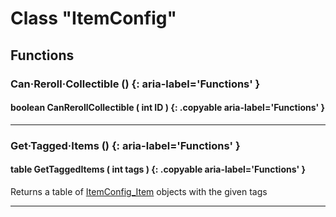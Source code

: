 # Class "ItemConfig"

## Functions

### Can·Reroll·Collectible () {: aria-label='Functions' }
#### boolean CanRerollCollectible ( int ID ) {: .copyable aria-label='Functions' }

___    
### Get·Tagged·Items () {: aria-label='Functions' }
#### table GetTaggedItems ( int tags ) {: .copyable aria-label='Functions' }
Returns a table of [ItemConfig_Item](https://wofsauge.github.io/IsaacDocs/rep/ItemConfig_Item.html) objects with the given tags
___